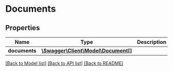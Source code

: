 # Documents

## Properties
Name | Type | Description | Notes
------------ | ------------- | ------------- | -------------
**documents** | [**\Swagger\Client\Model\Document[]**](Document.md) |  | 

[[Back to Model list]](../README.md#documentation-for-models) [[Back to API list]](../README.md#documentation-for-api-endpoints) [[Back to README]](../README.md)



